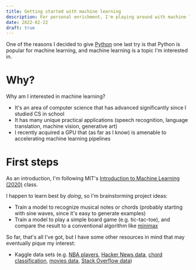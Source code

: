 ```yaml
---
title: Getting started with machine learning
description: For personal enrichment, I'm playing around with machine learning.
date: 2022-02-22
draft: true
---
```

One of the reasons I decided to give [Python](../programming-languages/python.md) one last try is that Python is popular for machine learning, and machine learning is a topic I'm interested in.

# Why?
Why am I interested in machine learning?

* It's an area of computer science that has advanced significantly since I studied CS in school
* It has many unique practical applications (speech recognition, language translation, machine vision, generative art)
* I recently acquired a GPU that (as far as I know) is amenable to accelerating machine learning pipelines

# First steps
As an introduction, I'm following MIT's [Introduction to Machine Learning (2020)](https://openlearninglibrary.mit.edu/courses/course-v1:MITx+6.036+1T2019/about) class.

I happen to learn best by *doing*, so I'm brainstorming project ideas:

* Train a model to recognize musical notes or chords (probably starting with sine waves, since it's easy to generate examples)
* Train a model to play a simple board game (e.g. tic-tac-toe), and compare the result to a conventional algorithm like [minimax](https://en.wikipedia.org/wiki/Minimax)

So far, that's all I've got, but I have some other resources in mind that may eventually pique my interest:

* Kaggle data sets (e.g. [NBA players](https://www.kaggle.com/vivovinco/nba-player-stats), [Hacker News data](https://www.kaggle.com/hacker-news/hacker-news), [chord classification](https://www.kaggle.com/deepcontractor/musical-instrument-chord-classification), [movies data](https://www.kaggle.com/rounakbanik/the-movies-dataset), [Stack Overflow data](https://www.kaggle.com/stackoverflow/stackoverflow))